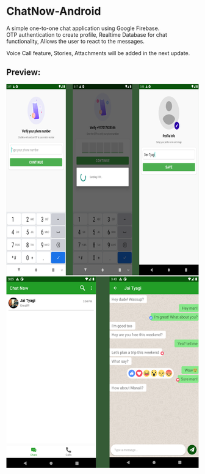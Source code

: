 # ChatNow-Android

A simple one-to-one chat application using Google Firebase.     
OTP authentication to create profile, Realtime Database for chat functionality, Allows the user to react to the messages.      


Voice Call feature, Stories, Attachments will be added in the next update.

## Preview:

<img src="app/src/main/res/drawable/login_screenshot.png" height="500">
<img src="app/src/main/res/drawable/chatnow_screenshot.png" height="500">


